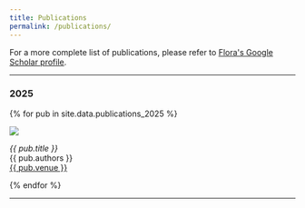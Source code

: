 ```yaml
---
title: Publications
permalink: /publications/
---
```


For a more complete list of publications, please refer to [Flora's Google Scholar profile](https://scholar.google.com.au/citations?hl=en&user=Yz35RSYAAAAJ&view_op=list_works&sortby=pubdate).

<hr>

### 2025

{% for pub in site.data.publications_2025 %}

<div class="publication">
    <a href="{{ pub.url }}"><img src="{{ site.baseurl }}/{{ pub.image_url }}"></a>
    <p>
    <em>{{ pub.title }}</em><br>
    {{ pub.authors }}<br>
    <a href="{{ pub.url }}">{{ pub.venue }}</a>
    </p>
</div>

{% endfor %}

<hr>